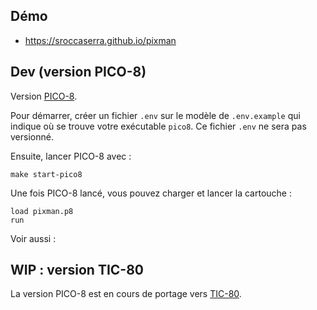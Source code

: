 ## Démo

- <a href="https://sroccaserra.github.io/pixman" target="_blank" rel="noopener noreferrer">https://sroccaserra.github.io/pixman</a>

## Dev (version PICO-8)

Version [PICO-8][pico-8].

Pour démarrer, créer un fichier `.env` sur le modèle de `.env.example` qui indique où se trouve votre exécutable `pico8`. Ce fichier `.env` ne sera pas versionné.

Ensuite, lancer PICO-8 avec :

```
make start-pico8
```

Une fois PICO-8 lancé, vous pouvez charger et lancer la cartouche :

```
load pixman.p8
run
```

Voir aussi :


## WIP : version TIC-80

La version PICO-8 est en cours de portage vers [TIC-80][tic-80].

[pico-8]: https://www.lexaloffle.com/pico-8.php
[tic-80]: https://tic.computer/
